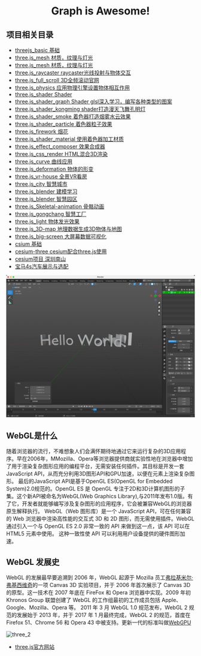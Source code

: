 # <center>Graph is Awesome!</center>

## 项目相关目录
- [threejs_basic 基础](./01-three_basic)
- [three.js_mesh 材质，纹理与灯光](./02-three_mesh_texture_light)
- [three.js_mesh 材质，纹理与灯光](./03-three_point)
- [three.js_raycaster raycaster光线投射与物体交互](./04-three_raycaster)
- [three.js_full_scroll 3D全频滚动官网](./05-three_full_scroll)
- [three.js_physics 应用物理引擎设置物体相互作用](./06-three_physics)
- [three.js_shader Shader](./07-three_shader)
- [three.js_shader_graph Shader glsl深入学习，编写各种类型的图案](./08-three_shader_graph)
- [three.js_shader_kongming shader打造漫天飞舞孔明灯](./09-three_shader_kongming)
- [three.js_shader_smoke 着色器打造烟雾水云效果](./10-shader_smoke)
- [three.js_shader_particle 着色器粒子效果](./11-shader_particle_effect)
- [three.js_firework 烟花](./12-firework)
- [three.js_shader_material 使用着色器加工材质](./13-shader_material)
- [three.js_effect_composer 效果合成器](./14-effect_composer/)
- [three.js_css_render HTML混合3D渲染](./15-CSS_Render/)
- [three.js_curve 曲线应用](./16-curve/)
- [three.js_deformation 物体的形变](./17-deformation/)
- [three.js_vr-house 全景VR看房](./18-VR-House/)
- [three.js_city 智慧城市](./19-city/)
- [three.js_blender 建模学习](./20-blender/)
- [three.js_blender 智慧园区](./21-yuanqu/)
- [three.js_Skeletal-animation 骨骼动画](./22-Skeletal-animation/)
- [three.js_gongchang 智慧工厂](./23-gongchang/)
- [three.js_light 物体发光效果](./24-light/)
- [three.js_3D-map 地理数据生成3D物体与地图](./25-3D-map/)
- [three.js_big-screen 大屏幕数据可视化 ](./26-big-screen/)
- [csium 基础](./27-cesium-basic/)
- [cesium-three cesium配合three.js使用](./28-cesium-three/)
- [cesium项目 深圳南山](./29-cesium-project/)
- [宝马4s汽车展示与选配](./30-BWM4s/)




![blender](./assets/three_js/blender.jpg?raw=true)

## WebGL是什么
随着浏览器的流行，不难想象人们会满怀期待地通过它来运行复杂的3D应用程序。早在2006年，MMozilla、Opera等浏览器提供商就实验性地在浏览器中增加了用于渲染复杂图形应用的编程平台，无需安装任何插件。其目标是开发一套JavaScript API，从而充分利用3D图形API和GPU加速，以便在<canvas>元素上渲染复杂图形。
最后的JavaScript API是基于OpenGL ES(OpenGL for Embedded System)2.0规范的。OpenGL ES 是 OpenGL 专注于2D和3D计算机图形的子集。这个新API被命名为WebGL(Web Graphics Library),与2011年发布1.0版。有了它，开发者就能够编写涉及复杂图形的应用程序，它会被兼容WebGL的浏览器原生解释执行。
WebGL（Web 图形库）是一个 JavaScript API，可在任何兼容的 Web 浏览器中渲染高性能的交互式 3D 和 2D 图形，而无需使用插件。WebGL 通过引入一个与 OpenGL ES 2.0 非常一致的 API 来做到这一点，该 API 可以在 HTML5 <canvas>元素中使用。 这种一致性使 API 可以利用用户设备提供的硬件图形加速。
## WebGL 发展史
WebGL 的发展最早要追溯到 2006 年，WebGL 起源于 Mozilla 员工[弗拉基米尔·弗基西维奇](https://zh.wikipedia.org/wiki/%E5%BC%97%E6%8B%89%E5%9F%BA%E7%B1%B3%E7%88%BE%C2%B7%E5%BC%97%E5%9F%BA%E8%A5%BF%E7%B6%AD%E5%A5%87)的一项 Canvas 3D 实验项目，并于 2006 年首次展示了 Canvas 3D 的原型。这一技术在 2007 年底在 FireFox 和 Opera 浏览器中实现。2009 年初 Khronos Group 联盟创建了 WebGL 的工作组最初的工作成员包括 Apple、Google、Mozilla、Opera 等。 2011 年 3 月 WebGL 1.0 规范发布，WebGL 2 规范的发展始于 2013 年，并于 2017 年 1 月最终完成，WebGL 2 的规范，首度在 Firefox 51、Chrome 56 和 Opera 43 中被支持。更新一代的标准叫做[WebGPU](https://www.w3.org/TR/webgpu/)

<!-- ![three_1](./assets/three_js/three_1.jpg?raw=true) -->
![three_2](./assets/three_js/three_2.jpg?raw=true)


- [three.js官方网站](https://threejs.org/)
